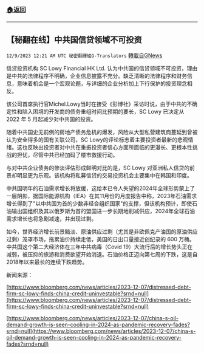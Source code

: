###  [:house:返回](README.md)
---


## 【秘翻在线】中共国信贷领域不可投资
`12/9/2023 12:21 AM UTC 秘密翻譯組G-Translators` [轉載自GNews](https://gnews.org/articles/2088452)

信贷投资机构 SC Lowy Financial HK Ltd. 认为中共国的信贷领域不可投资，理由是中共的法律程序不明确，企业信息披露不充分。缺乏清晰的法律程序和财务信息，意味着机会是一个宏观论题，与详细的企业分析加上下行保护的投资理念相反。

该公司首席执行官Michel.Lowy当时在接受《彭博社》采访时说，由于中共的不确定性和陷入困境的开发商的债务重组时间比预期的要长，SC Lowy 已决定从 2022 年 5 月起减少对中共国的投资。

随着中共国史无前例的房地产债务危机的爆发，风险从大型私营建筑商蔓延到曾被认为安全得多的国有关联公司，SC Lowy的评论标志着主要投资者最新的悲观情绪。这也反映出投资者对中共在重振投资者信心方面所面临的更漫长、更根本性挑战的担忧，尽管中共已经加码了楼市救援行动。

与对中共企业债务的惨淡评估形成鲜明对比的是，SC Lowy 对亚洲私人信贷的前景却明显更为乐观。该机构将私募信贷的交易投资机会主要集中在韩国和印度。

中共国明年的石油需求增长将放缓，这给本已令人失望的2024年全球形势蒙上了一层阴影，据国际能源机构（IEA）在其11月份的月度报告中称，2023年石油需求增长得到了"以中共国为首的少数非经合组织国家"的支撑，但该机构预计，即使石油输出国组织及其以俄罗斯为首的盟国进一步长期地削减供应，2024年全球石油需求增长也将急剧减速，并出现过剩。

如今，世界经济增长前景黯淡、原油供应过剩（尤其是非欧佩克产油国的原油供应过剩）笼罩市场，拖累油价持续走低，美国的日出口量接近创纪录的 600 万桶。中共国这个第二大经济体在三年中共病毒（Covid 19）大流行后的增长势头正在减弱，被压抑的旅游和消费欲望开始消退。石油价格正迈向第七周的下跌，这是自2018年以来最长的连续下跌趋势。

新闻来源：

[https://www.bloomberg.com/news/articles/2023-12-07/distressed-debt-firm-sc-lowy-finds-china-credit-uninvestable?srnd=null](https://www.bloomberg.com/news/articles/2023-12-07/distressed-debt-firm-sc-lowy-finds-china-credit-uninvestable?srnd=null)

[https://www.bloomberg.com/news/articles/2023-12-07/china-s-oil-demand-growth-is-seen-cooling-in-2024-as-pandemic-recovery-fades?srnd=null](https://www.bloomberg.com/news/articles/2023-12-07/china-s-oil-demand-growth-is-seen-cooling-in-2024-as-pandemic-recovery-fades?srnd=null)
